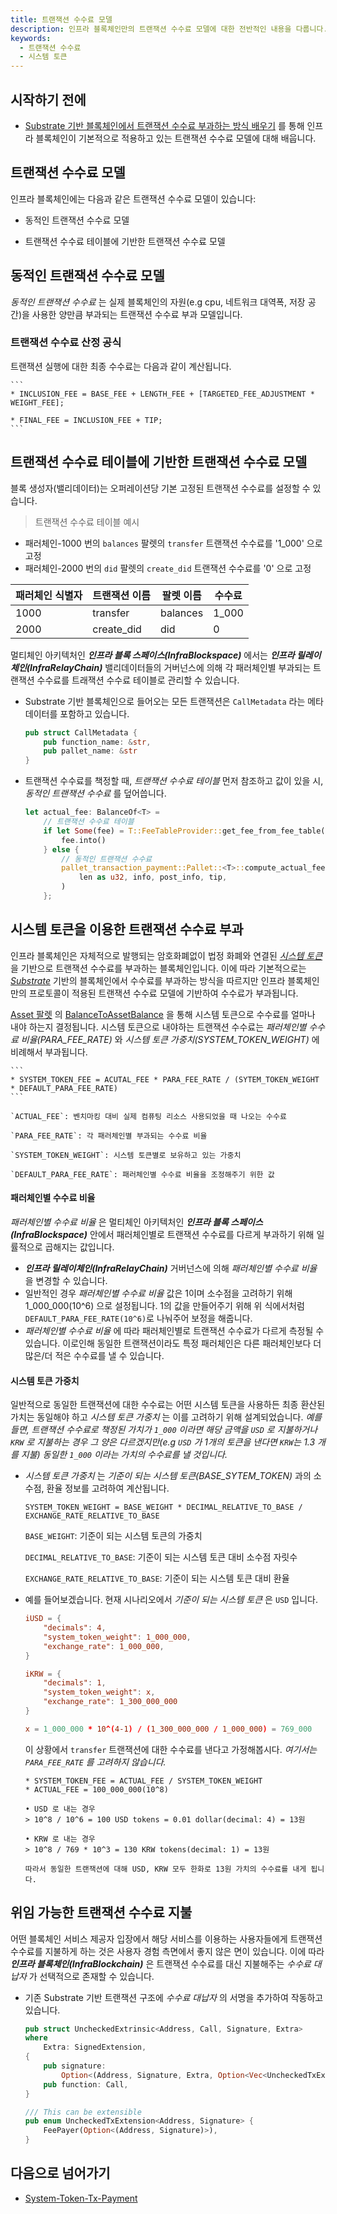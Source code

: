 ```yaml
---
title: 트랜잭션 수수료 모델
description: 인프라 블록체인만의 트랜잭션 수수료 모델에 대한 전반적인 내용을 다룹니다. 
keywords:
  - 트랜잭션 수수료
  - 시스템 토큰
---
```


## 시작하기 전에

- [Substrate 기반 블록체인에서 트랜잭션 수수료 부과하는 방식 배우기](../../substrate/learn/tx-weights-fees.ko.md) 를 통해 인프라 블록체인이 기본적으로 적용하고 있는 트랜잭션 수수료 모델에 대해 배웁니다.

## 트랜잭션 수수료 모델

인프라 블록체인에는 다음과 같은 트랜잭션 수수료 모델이 있습니다:

- 동적인 트랜잭션 수수료 모델

- 트랜잭션 수수료 테이블에 기반한 트랜잭션 수수료 모델

## 동적인 트랜잭션 수수료 모델

_동적인 트랜잭션 수수료_ 는 실제 블록체인의 자원(e.g cpu, 네트워크 대역폭, 저장 공간)을 사용한 양만큼 부과되는 트랜잭션 수수료 부과 모델입니다. 

### 트랜잭션 수수료 산정 공식

트랜잭션 실행에 대한 최종 수수료는 다음과 같이 계산됩니다. 

    ```
    * INCLUSION_FEE = BASE_FEE + LENGTH_FEE + [TARGETED_FEE_ADJUSTMENT * WEIGHT_FEE];

    * FINAL_FEE = INCLUSION_FEE + TIP;
    ```

## 트랜잭션 수수료 테이블에 기반한 트랜잭션 수수료 모델

블록 생성자(밸리데이터)는 오퍼레이션당 기본 고정된 트랜잭션 수수료를 설정할 수 있습니다. 

> 트랜잭션 수수료 테이블 예시
- 패러체인-1000 번의 `balances` 팔렛의 `transfer` 트랜잭션 수수료를 '1_000' 으로 고정
- 패러체인-2000 번의 `did` 팔렛의 `create_did` 트랜잭션 수수료를 '0' 으로 고정

| 패러체인 식별자| 트랜잭션 이름 | 팔렛 이름 | 수수료
| - | - | - | - | 
| 1000 | transfer | balances | 1_000 |
| 2000 | create_did | did | 0 |


멀티체인 아키텍처인 **_인프라 블록 스페이스(InfraBlockspace)_** 에서는 **_인프라 릴레이체인(InfraRelayChain)_** 밸리데이터들의 거버넌스에 의해 각 패러체인별 부과되는 트랜잭션 수수료를 트래잭션 수수료 테이블로 관리할 수 있습니다.

- Substrate 기반 블록체인으로 들어오는 모든 트랜잭션은 `CallMetadata` 라는 메타데이터를 포함하고 있습니다. 

    ```rust
    pub struct CallMetadata {
        pub function_name: &str,
        pub pallet_name: &str
    }
    ```

- 트랜잭션 수수료를 책정할 때, _트랜잭션 수수료 테이블_ 먼저 참조하고 값이 있을 시, _동적인 트랜잭션 수수료_ 를 덮어씁니다.

    ```rust
    let actual_fee: BalanceOf<T> =
        // 트랜잭션 수수료 테이블
        if let Some(fee) = T::FeeTableProvider::get_fee_from_fee_table(metadata) {
            fee.into()
        } else {
            // 동적인 트랜잭션 수수료
            pallet_transaction_payment::Pallet::<T>::compute_actual_fee(
                len as u32, info, post_info, tip,
            )
        };
    ```

## 시스템 토큰을 이용한 트랜잭션 수수료 부과

인프라 블록체인은 자체적으로 발행되는 암호화폐없이 법정 화폐와 연결된 _[시스템 토큰](./system-token.md)_ 을 기반으로 트랜잭션 수수료를 부과하는 블록체인입니다. 이에 따라 기본적으로는 _[Substrate](https://substrate.io)_ 기반의 블록체인에서 수수료를 부과하는 방식을 따르지만 인프라 블록체인만의 프로토콜이 적용된 트랜잭션 수수료 모델에 기반하여 수수료가 부과됩니다.

[Asset 팔렛](https://paritytech.github.io/substrate/master/pallet_assets/index.html) 의 [BalanceToAssetBalance](https://paritytech.github.io/polkadot-sdk/master/pallet_assets/struct.BalanceToAssetBalance.html) 을 통해 시스템 토큰으로 수수료를 얼마나 내야 하는지 결정됩니다. 시스템 토큰으로 내야하는 트랜잭션 수수료는 _패러체인별 수수료 비율(PARA_FEE_RATE)_ 와 _시스템 토큰 가중치(SYSTEM_TOKEN_WEIGHT)_ 에 비례해서 부과됩니다.
 
    ```
    * SYSTEM_TOKEN_FEE = ACUTAL_FEE * PARA_FEE_RATE / (SYTEM_TOKEN_WEIGHT * DEFAULT_PARA_FEE_RATE)
    ```
    
    `ACTUAL_FEE`: 벤치마킹 대비 실제 컴퓨팅 리소스 사용되었을 때 나오는 수수료

    `PARA_FEE_RATE`: 각 패러체인별 부과되는 수수료 비율

    `SYSTEM_TOKEN_WEIGHT`: 시스템 토큰별로 보유하고 있는 가중치

    `DEFAULT_PARA_FEE_RATE`: 패러체인별 수수료 비율을 조정해주기 위한 값

#### 패러체인별 수수료 비율

_패러체인별 수수료 비율_ 은 멀티체인 아키텍처인 _**인프라 블록 스페이스(InfraBlockspace)**_ 안에서 패러체인별로 트랜잭션 수수료를 다르게 부과하기 위해 일률적으로 곱해지는 값입니다. 
- **_인프라 릴레이체인(InfraRelayChain)_** 거버넌스에 의해 _패러체인별 수수료 비율_ 을 변경할 수 있습니다. 
- 일반적인 경우 _패러체인별 수수료 비율_ 값은 1이며 소수점을 고려하기 위해 1_000_000(10^6) 으로 설정됩니다. 1의 값을 만들어주기 위해 위 식에서처럼 `DEFAULT_PARA_FEE_RATE(10^6)`로 나눠주어 보정을 해줍니다. 
- _패러체인별 수수료 비율_ 에 따라 패러체인별로 트랜잭션 수수료가 다르게 측정될 수 있습니다. 이로인해 동일한 트랜잭션이라도 특정 패러체인은 다른 패러체인보다 더 많은/더 적은 수수료를 낼 수 있습니다. 

#### 시스템 토큰 가중치

일반적으로 동일한 트랜잭션에 대한 수수료는 어떤 시스템 토큰을 사용하든 최종 환산된 가치는 동일해야 하고 _시스템 토큰 가중치_ 는 이를 고려하기 위해 설계되었습니다. _예를 들면, 트랜잭션 수수료로 책정된 가치가 `1_000` 이라면 해당 금액을 `USD` 로 지불하거나 `KRW` 로 지불하는 경우 그 양은 다르겠지만(e.g `USD` 가 1개의 토큰을 낸다면 `KRW`는 1.3 개를 지불) 동일한 `1_000` 이라는 가치의 수수료를 낼 것입니다._

- _시스템 토큰 가중치_ 는 _기준이 되는 시스템 토큰(BASE_SYTEM_TOKEN)_ 과의 소수점, 환율 정보를 고려하여 계산됩니다. 

    ```
    SYSTEM_TOKEN_WEIGHT = BASE_WEIGHT * DECIMAL_RELATIVE_TO_BASE / EXCHANGE_RATE_RELATIVE_TO_BASE
    ```

    `BASE_WEIGHT`: 기준이 되는 시스템 토큰의 가중치

    `DECIMAL_RELATIVE_TO_BASE`: 기준이 되는 시스템 토큰 대비 소수점 자릿수

    `EXCHANGE_RATE_RELATIVE_TO_BASE`: 기준이 되는 시스템 토큰 대비 환율

- 예를 들어보겠습니다. 현재 시나리오에서 _기준이 되는 시스템 토큰_ 은 `USD` 입니다.

    ```toml
    iUSD = {
        "decimals": 4,
        "system_token_weight": 1_000_000,
        "exchange_rate": 1_000_000,
    }

    iKRW = {
        "decimals": 1,
        "system_token_weight": x,
        "exchange_rate": 1_300_000_000
    }

    x = 1_000_000 * 10^(4-1) / (1_300_000_000 / 1_000_000) = 769_000
    ```

    이 상황에서 `transfer` 트랜잭션에 대한 수수료를 낸다고 가정해봅시다. _여기서는 `PARA_FEE_RATE` 를 고려하지 않습니다._
    ```text
    * SYSTEM_TOKEN_FEE = ACTUAL_FEE / SYSTEM_TOKEN_WEIGHT
    * ACTUAL_FEE = 100_000_000(10^8)

    • USD 로 내는 경우
    > 10^8 / 10^6 = 100 USD tokens = 0.01 dollar(decimal: 4) = 13원 

    • KRW 로 내는 경우
    > 10^8 / 769 * 10^3 = 130 KRW tokens(decimal: 1) = 13원

    따라서 동일한 트랜잭션에 대해 USD, KRW 모두 한화로 13원 가치의 수수료를 내게 됩니다.
    ```


## 위임 가능한 트랜잭션 수수료 지불

어떤 블록체인 서비스 제공자 입장에서 해당 서비스를 이용하는 사용자들에게 트랜잭션 수수료를 지불하게 하는 것은 사용자 경험 측면에서 좋지 않은 면이 있습니다. 이에 따라 **_인프라 블록체인(InfraBlockchain)_** 은 트랜잭션 수수료를 대신 지불해주는 _수수료 대납자_ 가 선택적으로 존재할 수 있습니다.

- 기존 Substrate 기반 트랜잭션 구조에 _수수료 대납자_ 의 서명을 추가하여 작동하고 있습니다.

    ```rust
    pub struct UncheckedExtrinsic<Address, Call, Signature, Extra>
    where
        Extra: SignedExtension,
    {
        pub signature:
            Option<(Address, Signature, Extra, Option<Vec<UncheckedTxExtension<Address, Signature>>>)>,
        pub function: Call,
    }

    /// This can be extensible
    pub enum UncheckedTxExtension<Address, Signature> {
        FeePayer(Option<(Address, Signature)>),
    }
    ```

## 다음으로 넘어가기

- [System-Token-Tx-Payment]()